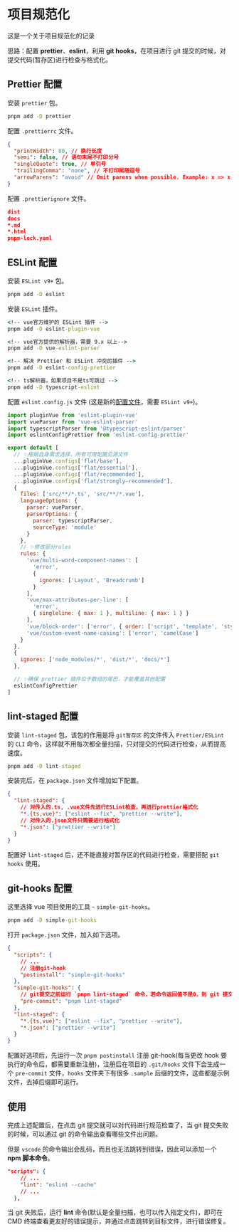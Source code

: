 # 项目规范化

这是一个关于项目规范化的记录

思路：配置 **prettier**、**eslint**，利用 **git hooks**，在项目进行 git 提交的时候，对提交代码(暂存区)进行检查与格式化。

## Prettier 配置

安装 `prettier` 包。

```cmd
pnpm add -D prettier
```

配置 `.prettierrc` 文件。

```json
{
  "printWidth": 80, // 换行长度
  "semi": false, // 语句末尾不打印分号
  "singleQuote": true, // 单引号
  "trailingComma": "none", // 不打印尾随逗号
  "arrowParens": "avoid" // Omit parens when possible. Example: x => x
}
```

配置 `.prettierignore` 文件。

```json
dist
docs
*.md
*.html
pnpm-lock.yaml
```

## ESLint 配置

安装 `ESLint v9+` 包。

```cmd
pnpm add -D eslint
```

安装 `ESLint` 插件。

```cmd
<!-- vue官方维护的 ESLint 插件 -->
pnpm add -D eslint-plugin-vue

<!-- vue官方提供的解析器，需要 9.x 以上-->
pnpm add -D vue-eslint-parser

<!-- 解决 Prettier 和 ESLint 冲突的插件 -->
pnpm add -D eslint-config-prettier

<!-- ts解析器，如果项目不是ts可跳过 -->
pnpm add -D typescript-eslint
```

配置 `eslint.config.js` 文件 (这是新的[配置文件](https://eslint.org/docs/latest/use/configure/configuration-files)，需要 `ESLint v9+`)。

```js
import pluginVue from 'eslint-plugin-vue'
import vueParser from 'vue-eslint-parser'
import typescriptParser from '@typescript-eslint/parser'
import eslintConfigPrettier from 'eslint-config-prettier'

export default [
  // ✨根据自身需求选择，所有可用配置见源文件
  ...pluginVue.configs['flat/base'],
  ...pluginVue.configs['flat/essential'],
  ...pluginVue.configs['flat/recommended'],
  ...pluginVue.configs['flat/strongly-recommended'],
  {
    files: ['src/**/*.ts', 'src/**/*.vue'],
    languageOptions: {
      parser: vueParser,
      parserOptions: {
        parser: typescriptParser,
        sourceType: 'module'
      }
    },
    // ✨修改部分rules
    rules: {
      'vue/multi-word-component-names': [
        'error',
        {
          ignores: ['Layout', 'Breadcrumb']
        }
      ],
      'vue/max-attributes-per-line': [
        'error',
        { singleline: { max: 1 }, multiline: { max: 1 } }
      ],
      'vue/block-order': ['error', { order: ['script', 'template', 'style'] }],
      'vue/custom-event-name-casing': ['error', 'camelCase']
    }
  },
  {
    ignores: ['node_modules/*', 'dist/*', 'docs/*']
  },

  // ✨确保 prettier 插件位于数组的尾巴，才能覆盖其他配置
  eslintConfigPrettier
]
```

## lint-staged 配置

安装 `lint-staged` 包，该包的作用是将 `git暂存区` 的文件传入 `Prettier/ESLint` 的 `CLI` 命令，这样就不用每次都全量扫描，只对提交的代码进行检查，从而提高速度。

```cmd
pnpm add -D lint-staged
```

安装完后，在 `package.json` 文件增加如下配置。

```json
{
  "lint-staged": {
    // 对传入的.ts, .vue文件先进行ESLint检查，再进行prettier格式化
    "*.{ts,vue}": ["eslint --fix", "prettier --write"],
    // 对传入的.json文件只需要进行格式化
    "*.json": ["prettier --write"]
  }
}
```

配置好 `lint-staged` 后，还不能直接对暂存区的代码进行检查，需要搭配 `git hooks` 使用。

## git-hooks 配置

这里选择 vue 项目使用的工具 - `simple-git-hooks`。

```cmd
pnpm add -D simple-git-hooks
```

打开 `package.json` 文件，加入如下选项。

```json
{
  "scripts": {
    // ...
    // 注册git-hook
    "postinstall": "simple-git-hooks"
  },
  "simple-git-hooks": {
    // git提交之前运行 `pnpm lint-staged` 命令，若命令返回值不是0，则 git 提交失败
    "pre-commit": "pnpm lint-staged"
  },
  "lint-staged": {
    "*.{ts,vue}": ["eslint --fix", "prettier --write"],
    "*.json": ["prettier --write"]
  }
}
```

配置好选项后，先运行一次 `pnpm postinstall` 注册 git-hook(每当更改 hook 要执行的命令后，都需要重新注册)，注册后在项目的 `.git/hooks` 文件下会生成一个 `pre-commit` 文件，`hooks` 文件夹下有很多 `.sample` 后缀的文件，这些都是示例文件，去掉后缀即可运行。

## 使用

完成上述配置后，在点击 git 提交就可以对代码进行规范检查了，当 git 提交失败的时候，可以通过 git 的命令输出查看哪些文件出问题。

但是 `vscode` 的命令输出会乱码，而且也无法跳转到错误，因此可以添加一个 **npm 脚本命令**。

```json
"scripts": {
    // ...
    "lint": "eslint --cache"
    // ...
  },
```

当 git 失败后，运行 **lint** 命令(默认是全量扫描，也可以传入指定文件)，即可在 CMD 终端查看更友好的错误提示，并通过点击跳转到目标文件，进行错误修复。
